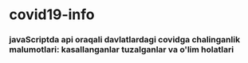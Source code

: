 # covid19-info
### javaScriptda api oraqali davlatlardagi covidga chalinganlik malumotlari: kasallanganlar tuzalganlar va o'lim holatlari
